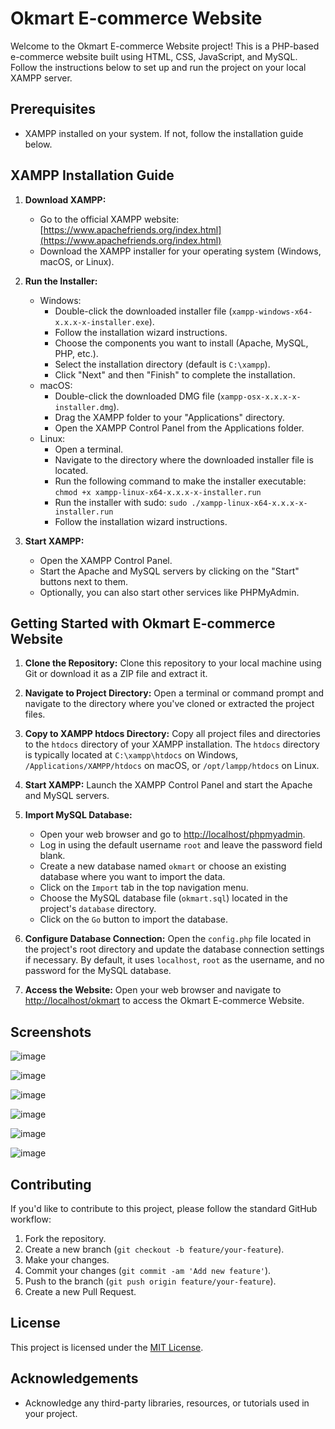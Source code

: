 # Okmart E-commerce Website

Welcome to the Okmart E-commerce Website project! This is a PHP-based e-commerce website built using HTML, CSS, JavaScript, and MySQL. Follow the instructions below to set up and run the project on your local XAMPP server.

## Prerequisites

- XAMPP installed on your system. If not, follow the installation guide below.

## XAMPP Installation Guide

1. **Download XAMPP:**
   - Go to the official XAMPP website: [https://www.apachefriends.org/index.html](https://www.apachefriends.org/index.html)
   - Download the XAMPP installer for your operating system (Windows, macOS, or Linux).

2. **Run the Installer:**
   - Windows:
     - Double-click the downloaded installer file (`xampp-windows-x64-x.x.x-x-installer.exe`).
     - Follow the installation wizard instructions.
     - Choose the components you want to install (Apache, MySQL, PHP, etc.).
     - Select the installation directory (default is `C:\xampp`).
     - Click "Next" and then "Finish" to complete the installation.
   - macOS:
     - Double-click the downloaded DMG file (`xampp-osx-x.x.x-x-installer.dmg`).
     - Drag the XAMPP folder to your "Applications" directory.
     - Open the XAMPP Control Panel from the Applications folder.
   - Linux:
     - Open a terminal.
     - Navigate to the directory where the downloaded installer file is located.
     - Run the following command to make the installer executable: `chmod +x xampp-linux-x64-x.x.x-x-installer.run`
     - Run the installer with sudo: `sudo ./xampp-linux-x64-x.x.x-x-installer.run`
     - Follow the installation wizard instructions.

3. **Start XAMPP:**
   - Open the XAMPP Control Panel.
   - Start the Apache and MySQL servers by clicking on the "Start" buttons next to them.
   - Optionally, you can also start other services like PHPMyAdmin.

## Getting Started with Okmart E-commerce Website

1. **Clone the Repository:** Clone this repository to your local machine using Git or download it as a ZIP file and extract it.

2. **Navigate to Project Directory:** Open a terminal or command prompt and navigate to the directory where you've cloned or extracted the project files.

3. **Copy to XAMPP htdocs Directory:** Copy all project files and directories to the `htdocs` directory of your XAMPP installation. The `htdocs` directory is typically located at `C:\xampp\htdocs` on Windows, `/Applications/XAMPP/htdocs` on macOS, or `/opt/lampp/htdocs` on Linux.

4. **Start XAMPP:** Launch the XAMPP Control Panel and start the Apache and MySQL servers.

5. **Import MySQL Database:**
   - Open your web browser and go to [http://localhost/phpmyadmin](http://localhost/phpmyadmin).
   - Log in using the default username `root` and leave the password field blank.
   - Create a new database named `okmart` or choose an existing database where you want to import the data.
   - Click on the `Import` tab in the top navigation menu.
   - Choose the MySQL database file (`okmart.sql`) located in the project's `database` directory.
   - Click on the `Go` button to import the database.

6. **Configure Database Connection:** Open the `config.php` file located in the project's root directory and update the database connection settings if necessary. By default, it uses `localhost`, `root` as the username, and no password for the MySQL database.

7. **Access the Website:** Open your web browser and navigate to [http://localhost/okmart](http://localhost/okmart) to access the Okmart E-commerce Website.

## Screenshots
![image](https://github.com/OmiTech27/OKmart/assets/37969779/0ed9cd90-5b8d-460e-a5ae-744cc02f44c5)

![image](https://github.com/OmiTech27/OKmart/assets/37969779/4732266a-8c6c-4e63-b30d-d6a51097865e)


![image](https://github.com/OmiTech27/OKmart/assets/37969779/90a8053e-e870-43fc-8e15-2c6e05d7daee)

![image](https://github.com/OmiTech27/OKmart/assets/37969779/876a7195-9673-4a6a-bec8-8828a186fbc4)

![image](https://github.com/OmiTech27/OKmart/assets/37969779/cf52f721-1d45-4b54-af1b-e1525d0ca580)

![image](https://github.com/OmiTech27/OKmart/assets/37969779/2a61b98f-5ed8-400b-99c7-f7872223787c)





## Contributing

If you'd like to contribute to this project, please follow the standard GitHub workflow:

1. Fork the repository.
2. Create a new branch (`git checkout -b feature/your-feature`).
3. Make your changes.
4. Commit your changes (`git commit -am 'Add new feature'`).
5. Push to the branch (`git push origin feature/your-feature`).
6. Create a new Pull Request.

## License

This project is licensed under the [MIT License](LICENSE).

## Acknowledgements

- Acknowledge any third-party libraries, resources, or tutorials used in your project.
